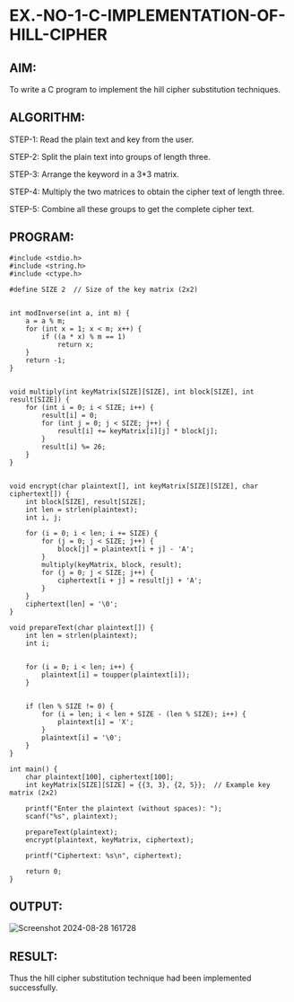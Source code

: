 # EX.-NO-1-C-IMPLEMENTATION-OF-HILL-CIPHER

## AIM:
To write a C program to implement the hill cipher substitution techniques.

## ALGORITHM:

STEP-1: Read the plain text and key from the user.

STEP-2: Split the plain text into groups of length three.

STEP-3: Arrange the keyword in a 3*3 matrix.

STEP-4: Multiply the two matrices to obtain the cipher text of length three.

STEP-5: Combine all these groups to get the complete cipher text.

## PROGRAM: 

```
#include <stdio.h>
#include <string.h>
#include <ctype.h>

#define SIZE 2  // Size of the key matrix (2x2)


int modInverse(int a, int m) {
    a = a % m;
    for (int x = 1; x < m; x++) {
        if ((a * x) % m == 1)
            return x;
    }
    return -1;
}


void multiply(int keyMatrix[SIZE][SIZE], int block[SIZE], int result[SIZE]) {
    for (int i = 0; i < SIZE; i++) {
        result[i] = 0;
        for (int j = 0; j < SIZE; j++) {
            result[i] += keyMatrix[i][j] * block[j];
        }
        result[i] %= 26;
    }
}


void encrypt(char plaintext[], int keyMatrix[SIZE][SIZE], char ciphertext[]) {
    int block[SIZE], result[SIZE];
    int len = strlen(plaintext);
    int i, j;

    for (i = 0; i < len; i += SIZE) {
        for (j = 0; j < SIZE; j++) {
            block[j] = plaintext[i + j] - 'A';
        }
        multiply(keyMatrix, block, result);
        for (j = 0; j < SIZE; j++) {
            ciphertext[i + j] = result[j] + 'A';
        }
    }
    ciphertext[len] = '\0';
}

void prepareText(char plaintext[]) {
    int len = strlen(plaintext);
    int i;

    
    for (i = 0; i < len; i++) {
        plaintext[i] = toupper(plaintext[i]);
    }

    
    if (len % SIZE != 0) {
        for (i = len; i < len + SIZE - (len % SIZE); i++) {
            plaintext[i] = 'X';
        }
        plaintext[i] = '\0';
    }
}

int main() {
    char plaintext[100], ciphertext[100];
    int keyMatrix[SIZE][SIZE] = {{3, 3}, {2, 5}};  // Example key matrix (2x2)

    printf("Enter the plaintext (without spaces): ");
    scanf("%s", plaintext);

    prepareText(plaintext);
    encrypt(plaintext, keyMatrix, ciphertext);

    printf("Ciphertext: %s\n", ciphertext);

    return 0;
}

```
## OUTPUT:

![Screenshot 2024-08-28 161728](https://github.com/user-attachments/assets/00ca4dec-1c99-4f41-94e3-7982e97c385d)

## RESULT:
  Thus the hill cipher substitution technique had been implemented successfully.
